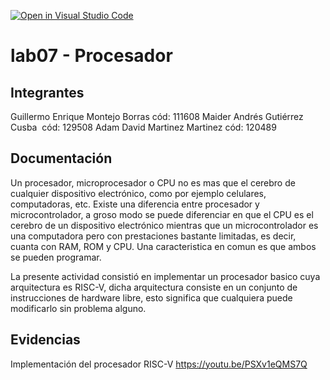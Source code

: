 [![Open in Visual Studio Code](https://classroom.github.com/assets/open-in-vscode-2e0aaae1b6195c2367325f4f02e2d04e9abb55f0b24a779b69b11b9e10269abc.svg)](https://classroom.github.com/online_ide?assignment_repo_id=19657932&assignment_repo_type=AssignmentRepo)
# lab07 - Procesador

## Integrantes
Guillermo Enrique Montejo Borras cód: 111608
Maider Andrés Gutiérrez Cusba  cód: 129508
Adam David Martinez Martinez cód: 120489

## Documentación
Un procesador, microprocesador o CPU no es mas que el cerebro de cualquier dispositivo electrónico, como por ejemplo celulares, computadoras, etc. Existe una diferencia entre procesador y microcontrolador, a groso modo se puede diferenciar en que el CPU es el cerebro de un dispositivo electrónico mientras que un microcontrolador es una computadora pero con prestaciones bastante limitadas, es decir, cuanta con RAM, ROM y CPU. Una caracteristica en comun es que ambos se pueden programar.


La presente actividad consistió en implementar un procesador basico cuya arquitectura es RISC-V, dicha arquitectura consiste en un conjunto de instrucciones de hardware libre, esto significa que cualquiera puede modificarlo sin problema alguno.

## Evidencias
Implementación del procesador RISC-V https://youtu.be/PSXv1eQMS7Q